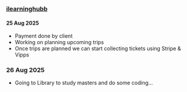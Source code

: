 ### [ilearninghubb](https://ilearninghubb.com)

#### 25 Aug 2025
- Payment done by client
- Working on planning upcoming trips
- Once trips are planned we can start collecting tickets using Stripe & Vipps

### 26 Aug 2025
- Going to Library to study masters and do some coding...